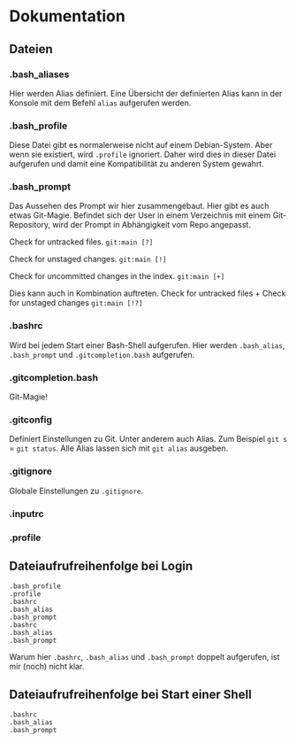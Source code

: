# Dokumentation

## Dateien

### .bash_aliases

Hier werden Alias definiert.
Eine Übersicht der definierten Alias kann in der Konsole mit dem Befehl `alias` aufgerufen werden.


### .bash_profile

Diese Datei gibt es normalerweise nicht auf einem Debian-System. Aber wenn sie existiert, wird `.profile` ignoriert. Daher wird dies in dieser Datei aufgerufen und damit eine Kompatibilität zu anderen System gewahrt.


### .bash_prompt

Das Aussehen des Prompt wir hier zusammengebaut.
Hier gibt es auch etwas Git-Magie. Befindet sich der User in einem Verzeichnis mit einem Git-Repository, wird der Prompt in Abhängigkeit vom Repo angepasst.

Check for untracked files.
`git:main [?]`

Check for unstaged changes.
`git:main [!]`

Check for uncommitted changes in the index.
`git:main [+]`

Dies kann auch in Kombination auftreten.
Check for untracked files + Check for unstaged changes
`git:main [!?]`


### .bashrc

Wird bei jedem Start einer Bash-Shell aufgerufen. 
Hier werden `.bash_alias`, `.bash_prompt` und `.gitcompletion.bash` aufgerufen.


### .gitcompletion.bash

Git-Magie! 


### .gitconfig

Definiert Einstellungen zu Git.
Unter anderem auch Alias. Zum Beispiel `git s` = `git status`.
Alle Alias lassen sich mit `git alias` ausgeben.


### .gitignore

Globale Einstellungen zu `.gitignore`. 


### .inputrc



### .profile






## Dateiaufrufreihenfolge bei Login
``` 
.bash_profile
.profile
.bashrc
.bash_alias
.bash_prompt
.bashrc
.bash_alias
.bash_prompt
``` 

Warum hier `.bashrc`, `.bash_alias` und `.bash_prompt` doppelt aufgerufen, ist mir (noch) nicht klar.






## Dateiaufrufreihenfolge bei Start einer Shell
``` 
.bashrc
.bash_alias
.bash_prompt
``` 




